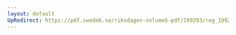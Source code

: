 ```yaml
---
layout: default
UpRedirect: https://pdf.swedeb.se/riksdagen-volumeG-pdf/199293/reg_199293/reg_199293_0223.pdf
---
```

